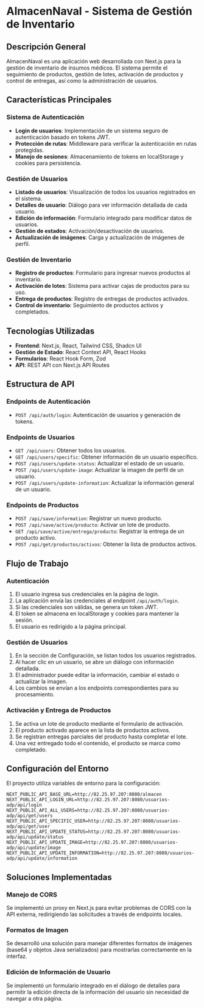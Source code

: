 # AlmacenNaval - Sistema de Gestión de Inventario

## Descripción General
AlmacenNaval es una aplicación web desarrollada con Next.js para la gestión de inventario de insumos médicos. El sistema permite el seguimiento de productos, gestión de lotes, activación de productos y control de entregas, así como la administración de usuarios.

## Características Principales

### Sistema de Autenticación
- **Login de usuarios**: Implementación de un sistema seguro de autenticación basado en tokens JWT.
- **Protección de rutas**: Middleware para verificar la autenticación en rutas protegidas.
- **Manejo de sesiones**: Almacenamiento de tokens en localStorage y cookies para persistencia.

### Gestión de Usuarios
- **Listado de usuarios**: Visualización de todos los usuarios registrados en el sistema.
- **Detalles de usuario**: Diálogo para ver información detallada de cada usuario.
- **Edición de información**: Formulario integrado para modificar datos de usuarios.
- **Gestión de estados**: Activación/desactivación de usuarios.
- **Actualización de imágenes**: Carga y actualización de imágenes de perfil.

### Gestión de Inventario
- **Registro de productos**: Formulario para ingresar nuevos productos al inventario.
- **Activación de lotes**: Sistema para activar cajas de productos para su uso.
- **Entrega de productos**: Registro de entregas de productos activados.
- **Control de inventario**: Seguimiento de productos activos y completados.

## Tecnologías Utilizadas
- **Frontend**: Next.js, React, Tailwind CSS, Shadcn UI
- **Gestión de Estado**: React Context API, React Hooks
- **Formularios**: React Hook Form, Zod
- **API**: REST API con Next.js API Routes

## Estructura de API

### Endpoints de Autenticación
- `POST /api/auth/login`: Autenticación de usuarios y generación de tokens.

### Endpoints de Usuarios
- `GET /api/users`: Obtener todos los usuarios.
- `GET /api/users/specific`: Obtener información de un usuario específico.
- `POST /api/users/update-status`: Actualizar el estado de un usuario.
- `POST /api/users/update-image`: Actualizar la imagen de perfil de un usuario.
- `POST /api/users/update-information`: Actualizar la información general de un usuario.

### Endpoints de Productos
- `POST /api/save/information`: Registrar un nuevo producto.
- `POST /api/save/active/producto`: Activar un lote de producto.
- `GET /api/save/active/entrega/producto`: Registrar la entrega de un producto activo.
- `POST /api/get/productos/activos`: Obtener la lista de productos activos.

## Flujo de Trabajo

### Autenticación
1. El usuario ingresa sus credenciales en la página de login.
2. La aplicación envía las credenciales al endpoint `/api/auth/login`.
3. Si las credenciales son válidas, se genera un token JWT.
4. El token se almacena en localStorage y cookies para mantener la sesión.
5. El usuario es redirigido a la página principal.

### Gestión de Usuarios
1. En la sección de Configuración, se listan todos los usuarios registrados.
2. Al hacer clic en un usuario, se abre un diálogo con información detallada.
3. El administrador puede editar la información, cambiar el estado o actualizar la imagen.
4. Los cambios se envían a los endpoints correspondientes para su procesamiento.

### Activación y Entrega de Productos
1. Se activa un lote de producto mediante el formulario de activación.
2. El producto activado aparece en la lista de productos activos.
3. Se registran entregas parciales del producto hasta completar el lote.
4. Una vez entregado todo el contenido, el producto se marca como completado.

## Configuración del Entorno
El proyecto utiliza variables de entorno para la configuración:

```
NEXT_PUBLIC_API_BASE_URL=http://82.25.97.207:8080/almacen
NEXT_PUBLIC_API_LOGIN_URL=http://82.25.97.207:8080/usuarios-adp/api/login
NEXT_PUBLIC_API_ALL_USERS=http://82.25.97.207:8080/usuarios-adp/api/get/users
NEXT_PUBLIC_API_SPECIFIC_USER=http://82.25.97.207:8080/usuarios-adp/api/get/user
NEXT_PUBLIC_API_UPDATE_STATUS=http://82.25.97.207:8080/usuarios-adp/api/update/status
NEXT_PUBLIC_API_UPDATE_IMAGE=http://82.25.97.207:8080/usuarios-adp/api/update/image
NEXT_PUBLIC_API_UPDATE_INFORMATION=http://82.25.97.207:8080/usuarios-adp/api/update/information
```

## Soluciones Implementadas

### Manejo de CORS
Se implementó un proxy en Next.js para evitar problemas de CORS con la API externa, redirigiendo las solicitudes a través de endpoints locales.

### Formatos de Imagen
Se desarrolló una solución para manejar diferentes formatos de imágenes (base64 y objetos Java serializados) para mostrarlas correctamente en la interfaz.

### Edición de Información de Usuario
Se implementó un formulario integrado en el diálogo de detalles para permitir la edición directa de la información del usuario sin necesidad de navegar a otra página.